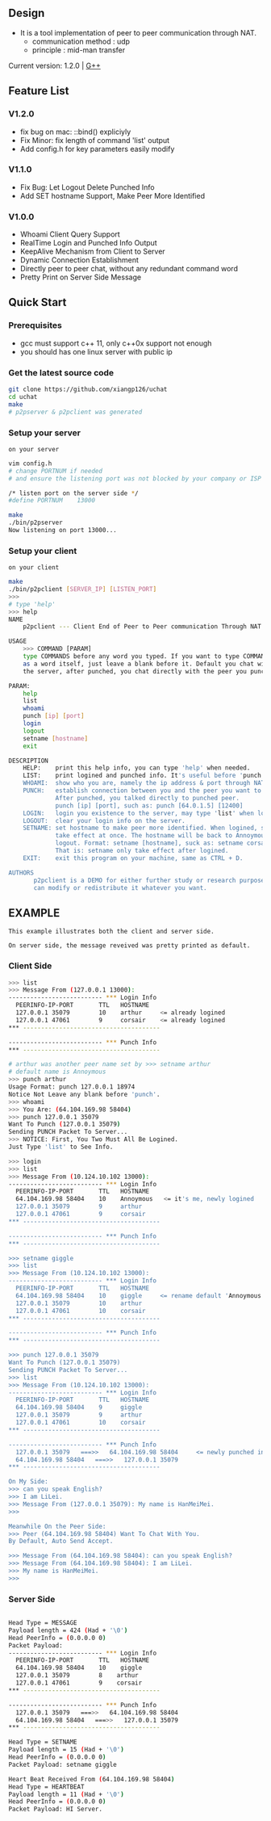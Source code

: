 ## Design

- It is a tool implementation of peer to peer communication through NAT.
    - communication method : udp
    - principle : mid-man transfer

Current version: 1.2.0 | [G++](http://www.cprogramming.com/g++.html)

## Feature List

### V1.2.0
* fix bug on mac: ::bind() expliciyly
* Fix Minor: fix length of command 'list' output
* Add config.h for key parameters easily modify

### V1.1.0
* Fix Bug: Let Logout Delete Punched Info
* Add SET hostname Support, Make Peer More Identified

### V1.0.0
* Whoami Client Query Support
* RealTime Login and Punched Info Output
* KeepAlive Mechanism from Client to Server
* Dynamic Connection Establishment
* Directly peer to peer chat, without any redundant command word
* Pretty Print on Server Side Message

## Quick Start

### Prerequisites

- gcc must support c++ 11, only c++0x support not enough
- you should has one linux server with public ip

### Get the latest source code

```bash
git clone https://github.com/xiangp126/uchat
cd uchat
make
# p2pserver & p2pclient was generated
```

### Setup your server
    on your server
```bash
vim config.h
# change PORTNUM if needed
# and ensure the listening port was not blocked by your company or ISP

/* listen port on the server side */
#define PORTNUM    13000

make
./bin/p2pserver
Now listening on port 13000...

```

### Setup your client
    on your client
```bash
make
./bin/p2pclient [SERVER_IP] [LISTEN_PORT]
>>>
# type 'help'
>>> help
NAME
    p2pclient --- Client End of Peer to Peer communication Through NAT

USAGE
    >>> COMMAND [PARAM]
    type COMMANDS before any word you typed. If you want to type COMMANDS
    as a word itself, just leave a blank before it. Default you chat with
    the server, after punched, you chat directly with the peer you punched.

PARAM:
    help
    list
    whoami
    punch [ip] [port]
    login
    logout
    setname [hostname]
    exit

DESCRIPTION
    HELP:    print this help info, you can type 'help' when needed.
    LIST:    print logined and punched info. It's useful before 'punch'.
    WHOAMI:  show who you are, namely the ip address & port through NAT.
    PUNCH:   establish connection between you and the peer you want to talk with.
             After punched, you talked directly to punched peer.
             punch [ip] [port], such as: punch [64.0.1.5] [12400]
    LOGIN:   login you existence to the server, may type 'list' when logined.
    LOGOUT:  clear your login info on the server.
    SETNAME: set hostname to make peer more identified. When logined, setname will
             take effect at once. The hostname will be back to Annoymous after
             logout. Format: setname [hostname], suck as: setname corsair
             That is: setname only take effect after logined.
    EXIT:    exit this program on your machine, same as CTRL + D.

AUTHORS
       p2pclient is a DEMO for either further study or research purpose, you
       can modify or redistribute it whatever you want.
```

## EXAMPLE

    This example illustrates both the client and server side.

    On server side, the message reveived was pretty printed as default.

### Client Side

```bash
>>> list
>>> Message From (127.0.0.1 13000):
-------------------------- *** Login Info
  PEERINFO-IP-PORT       TTL   HOSTNAME
  127.0.0.1 35079        10    arthur     <= already logined
  127.0.0.1 47061        9     corsair    <= already logined
*** --------------------------------------

-------------------------- *** Punch Info
*** --------------------------------------

# arthur was another peer name set by >>> setname arthur
# default name is Annoymous
>>> punch arthur
Usage Format: punch 127.0.0.1 18974
Notice Not Leave any blank before 'punch'.
>>> whoami
>>> You Are: (64.104.169.98 58404)
>>> punch 127.0.0.1 35079
Want To Punch (127.0.0.1 35079)
Sending PUNCH Packet To Server...
>>> NOTICE: First, You Two Must All Be Logined.
Just Type 'list' to See Info.

>>> login
>>> list
>>> Message From (10.124.10.102 13000):
-------------------------- *** Login Info
  PEERINFO-IP-PORT       TTL   HOSTNAME
  64.104.169.98 58404    10    Annoymous   <= it's me, newly logined
  127.0.0.1 35079        9     arthur
  127.0.0.1 47061        9     corsair
*** --------------------------------------

-------------------------- *** Punch Info
*** --------------------------------------

>>> setname giggle
>>> list
>>> Message From (10.124.10.102 13000):
-------------------------- *** Login Info
  PEERINFO-IP-PORT       TTL   HOSTNAME
  64.104.169.98 58404    10    giggle     <= rename default 'Annoymous' to giggle
  127.0.0.1 35079        10    arthur
  127.0.0.1 47061        10    corsair
*** --------------------------------------

-------------------------- *** Punch Info
*** --------------------------------------

>>> punch 127.0.0.1 35079
Want To Punch (127.0.0.1 35079)
Sending PUNCH Packet To Server...
>>> list
>>> Message From (10.124.10.102 13000):
-------------------------- *** Login Info
  PEERINFO-IP-PORT       TTL   HOSTNAME
  64.104.169.98 58404    9     giggle
  127.0.0.1 35079        9     arthur
  127.0.0.1 47061        10    corsair
*** --------------------------------------

-------------------------- *** Punch Info
  127.0.0.1 35079   ===>>   64.104.169.98 58404     <= newly punched info (one pair)
  64.104.169.98 58404   ===>>   127.0.0.1 35079
*** --------------------------------------

On My Side:
>>> can you speak English?
>>> I am LiLei.
>>> Message From (127.0.0.1 35079): My name is HanMeiMei.
>>>

Meanwhile On the Peer Side:
>>> Peer (64.104.169.98 58404) Want To Chat With You.
By Default, Auto Send Accept.

>>> Message From (64.104.169.98 58404): can you speak English?
>>> Message From (64.104.169.98 58404): I am LiLei.
>>> My name is HanMeiMei.
>>>

```

### Server Side

```bash

Head Type = MESSAGE
Payload length = 424 (Had + '\0')
Head PeerInfo = (0.0.0.0 0)
Packet Payload:
-------------------------- *** Login Info
  PEERINFO-IP-PORT       TTL   HOSTNAME
  64.104.169.98 58404    10    giggle
  127.0.0.1 35079        8    arthur
  127.0.0.1 47061        9    corsair
*** --------------------------------------

-------------------------- *** Punch Info
  127.0.0.1 35079   ===>>   64.104.169.98 58404
  64.104.169.98 58404   ===>>   127.0.0.1 35079
*** --------------------------------------

Head Type = SETNAME
Payload length = 15 (Had + '\0')
Head PeerInfo = (0.0.0.0 0)
Packet Payload: setname giggle

Heart Beat Received From (64.104.169.98 58404)
Head Type = HEARTBEAT
Payload length = 11 (Had + '\0')
Head PeerInfo = (0.0.0.0 0)
Packet Payload: HI Server.

```

